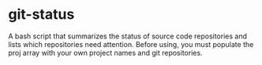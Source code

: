 # git-status
A bash script that summarizes the status of source code repositories and lists which repositories need attention.  Before using, you must populate the proj array with your own project names and git repositories.

